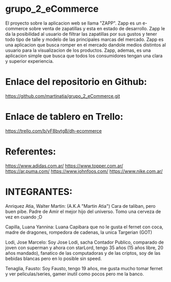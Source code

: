 # grupo_2_eCommerce
El proyecto sobre la aplicacion web se llama "ZAPP". Zapp es un e-commerce sobre venta de zapatillas y esta en estado de desarrollo.
Zapp le da la posibilidad al usuario de filtrar las zapatillas por sus gustos y tener todo tipo de talle y modelo de las principales marcas del mercado.
Zapp es una aplicacion que busca romper en el mercado dandole medios distintos al usuario para la visualizacion de los productos. 
Zapp, ademas, es una aplicacion simple que busca que todos los consumidores tengan una clara y superior experiencia. 

# Enlace del repositorio en Github:
https://github.com/martinatia/grupo_2_eCommerce.git

# Enlace de tablero en Trello:
https://trello.com/b/yF8bvtgB/dh-ecommerce

# Referentes:
https://www.adidas.com.ar/
https://www.topper.com.ar/
https://ar.puma.com/
https://www.johnfoos.com/
https://www.nike.com.ar/

# INTEGRANTES:
Anriquez Atia, Walter Martin:  (A.K.A "Martin Atia") Cara de taliban, pero buen pibe. Padre de Amir el mejor hijo del universo. Tomo una cerveza de vez en cuando ;D

Capilla, Luana Yannina: Luana Capibara que no le gusta el fernet con coca, madre de dragones, rompedora de cadenas, la unica Targerian (GOT) 

Lodi, Jose Marcelo: Soy Jose Lodi, sacha Contador Publico, comparado de joven con superman y ahora con starLord, tengo 35 años (15 años libre, 20 años mandado), fanatico de las computadoras y de las criptos, soy de las bebidas blancas pero en lo posible sin speed.   

Tenaglia, Fausto: Soy Fausto, tengo 19 años, me gusta mucho tomar fernet y ver peliculas/series, gamer inutil como pocos pero me la banco. 
